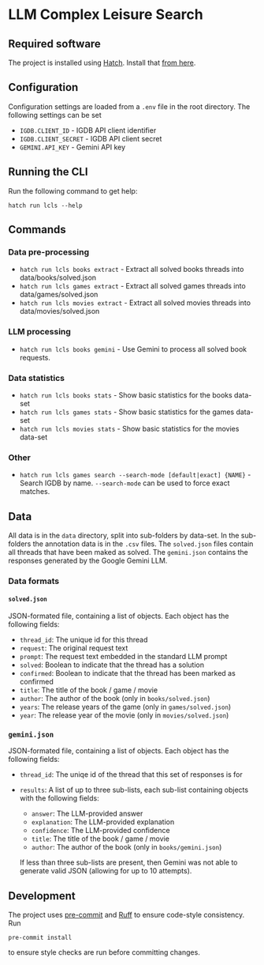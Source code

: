 # LLM Complex Leisure Search

## Required software

The project is installed using [Hatch](https://hatch.pypa.io). Install that [from here](https://hatch.pypa.io/latest/install/).

## Configuration

Configuration settings are loaded from a `.env` file in the root directory. The following settings can be set

* `IGDB.CLIENT_ID` - IGDB API client identifier
* `IGDB.CLIENT_SECRET` - IGDB API client secret
* `GEMINI.API_KEY` - Gemini API key

## Running the CLI

Run the following command to get help:

```{console}
hatch run lcls --help
```

## Commands

### Data pre-processing

* `hatch run lcls books extract` - Extract all solved books threads into data/books/solved.json
* `hatch run lcls games extract` - Extract all solved games threads into data/games/solved.json
* `hatch run lcls movies extract` - Extract all solved movies threads into data/movies/solved.json

### LLM processing

* `hatch run lcls books gemini` - Use Gemini to process all solved book requests.

### Data statistics

* `hatch run lcls books stats` - Show basic statistics for the books data-set
* `hatch run lcls games stats` - Show basic statistics for the games data-set
* `hatch run lcls movies stats` - Show basic statistics for the movies data-set

### Other

* `hatch run lcls games search --search-mode [default|exact] {NAME}` - Search IGDB by name. `--search-mode` can be used to force exact matches.

## Data

All data is in the `data` directory, split into sub-folders by data-set. In the sub-folders the annotation data is in
the `.csv` files. The `solved.json` files contain all threads that have been maked as solved. The `gemini.json` contains
the responses generated by the Google Gemini LLM.

### Data formats

#### `solved.json`

JSON-formated file, containing a list of objects. Each object has the following fields:

* `thread_id`: The unique id for this thread
* `request`: The original request text
* `prompt`: The request text embedded in the standard LLM prompt
* `solved`: Boolean to indicate that the thread has a solution
* `confirmed`: Boolean to indicate that the thread has been marked as confirmed
* `title`: The title of the book / game / movie
* `author`: The author of the book (only in `books/solved.json`)
* `years`: The release years of the game (only in `games/solved.json`)
* `year`: The release year of the movie (only in `movies/solved.json`)

### `gemini.json`

JSON-formated file, containing a list of objects. Each object has the following fields:

* `thread_id`: The uniqe id of the thread that this set of responses is for
* `results`: A list of up to three sub-lists, each sub-list containing objects with the following fields:

  * `answer`: The LLM-provided answer
  * `explanation`: The LLM-provided explanation
  * `confidence`: The LLM-provided confidence
  * `title`: The title of the book / game / movie
  * `author`: The author of the book (only in `books/gemini.json`)

  If less than three sub-lists are present, then Gemini was not able to generate valid JSON (allowing for
  up to 10 attempts).

## Development

The project uses [pre-commit](https://pre-commit.com/) and [Ruff](https://docs.astral.sh/ruff/) to ensure code-style consistency.
Run

```{console}
pre-commit install
```

to ensure style checks are run before committing changes.
